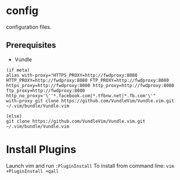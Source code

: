 # config
configuration files.

## Prerequisites  
+ Vundle
```
(if meta)
alias with-proxy="HTTPS_PROXY=http://fwdproxy:8080 HTTP_PROXY=http://fwdproxy:8080 FTP_PROXY=http://fwdproxy:8080 https_proxy=http://fwdproxy:8080 http_proxy=http://fwdproxy:8080 ftp_proxy=http://fwdproxy:8080 http_no_proxy='\''*.facebook.com|*.tfbnw.net|*.fb.com'\'"
with-proxy git clone https://github.com/VundleVim/Vundle.vim.git ~/.vim/bundle/Vundle.vim

(else)
git clone https://github.com/VundleVim/Vundle.vim.git ~/.vim/bundle/Vundle.vim
```


# Install Plugins  
Launch vim and run `:PluginInstall`
To install from command line: `vim +PluginInstall +qall`
